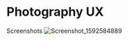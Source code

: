 # Photography UX

Screenshots
![Screenshot_1592584889](https://user-images.githubusercontent.com/60258980/103462296-044aea00-4d46-11eb-9acb-50b90a2dc65c.png=250x250)
